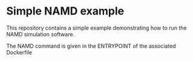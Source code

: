 # Simple NAMD example

This repository contains a simple example demonstrating how to run the NAMD simulation 
software. 

The NAMD command is given in the ENTRYPOINT of the associated Dockerfile
